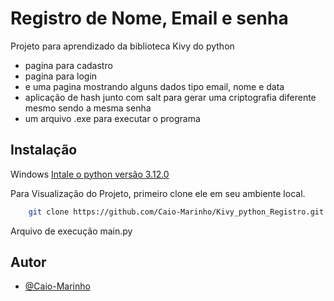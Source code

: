 # Registro de Nome, Email e senha
Projeto para aprendizado da biblioteca Kivy do python
 - pagina para cadastro
 - pagina para login
 - e uma pagina mostrando alguns dados tipo email, nome e data
 - aplicação de hash junto com salt para gerar uma criptografia diferente mesmo sendo a mesma senha
 - um arquivo .exe para executar o programa

## Instalação

Windows
[Intale o python versão 3.12.0](https://www.python.org/downloads/release/python-3120/)
    
Para Visualização do Projeto, primeiro clone ele em seu ambiente local.
```bash
    git clone https://github.com/Caio-Marinho/Kivy_python_Registro.git
```
Arquivo de execução main.py

## Autor
- [@Caio-Marinho](https://github.com/Caio-Marinho)